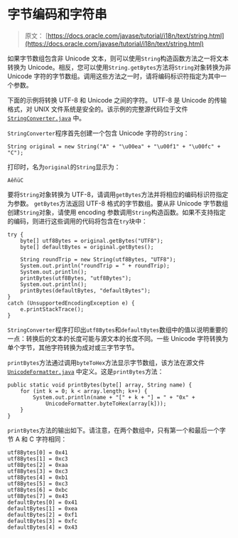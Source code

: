 # 字节编码和字符串

> 原文： [https://docs.oracle.com/javase/tutorial/i18n/text/string.html](https://docs.oracle.com/javase/tutorial/i18n/text/string.html)

如果字节数组包含非 Unicode 文本，则可以使用`String`构造函数方法之一将文本转换为 Unicode。相反，您可以使用`String.getBytes`方法将`String`对象转换为非 Unicode 字符的字节数组。调用这些方法之一时，请将编码标识符指定为其中一个参数。

下面的示例将转换 UTF-8 和 Unicode 之间的字符。 UTF-8 是 Unicode 的传输格式，对 UNIX 文件系统是安全的。该示例的完整源代码位于文件 [`StringConverter.java`](examples/StringConverter.java) 中。

`StringConverter`程序首先创建一个包含 Unicode 字符的`String`：

```
String original = new String("A" + "\u00ea" + "\u00f1" + "\u00fc" + "C");

```

打印时，名为`original`的`String`显示为：

```
AêñüC

```

要将`String`对象转换为 UTF-8，请调用`getBytes`方法并将相应的编码标识符指定为参数。 `getBytes`方法返回 UTF-8 格式的字节数组。要从非 Unicode 字节数组创建`String`对象，请使用 encoding 参数调用`String`构造函数。如果不支持指定的编码，则进行这些调用的代码将包含在`try`块中：

```
try {
    byte[] utf8Bytes = original.getBytes("UTF8");
    byte[] defaultBytes = original.getBytes();

    String roundTrip = new String(utf8Bytes, "UTF8");
    System.out.println("roundTrip = " + roundTrip);
    System.out.println();
    printBytes(utf8Bytes, "utf8Bytes");
    System.out.println();
    printBytes(defaultBytes, "defaultBytes");
} 
catch (UnsupportedEncodingException e) {
    e.printStackTrace();
}

```

`StringConverter`程序打印出`utf8Bytes`和`defaultBytes`数组中的值以说明重要的一点：转换后的文本的长度可能与源文本的长度不同。一些 Unicode 字符转换为单个字节，其他字符转换为成对或三字节字节。

`printBytes`方法通过调用`byteToHex`方法显示字节数组，该方法在源文件 [`UnicodeFormatter.java`](examples/UnicodeFormatter.java) 中定义。这是`printBytes`方法：

```
public static void printBytes(byte[] array, String name) {
    for (int k = 0; k < array.length; k++) {
        System.out.println(name + "[" + k + "] = " + "0x" +
            UnicodeFormatter.byteToHex(array[k]));
    }
}

```

`printBytes`方法的输出如下。请注意，在两个数组中，只有第一个和最后一个字节 A 和 C 字符相同：

```
utf8Bytes[0] = 0x41
utf8Bytes[1] = 0xc3
utf8Bytes[2] = 0xaa
utf8Bytes[3] = 0xc3
utf8Bytes[4] = 0xb1
utf8Bytes[5] = 0xc3
utf8Bytes[6] = 0xbc
utf8Bytes[7] = 0x43
defaultBytes[0] = 0x41
defaultBytes[1] = 0xea
defaultBytes[2] = 0xf1
defaultBytes[3] = 0xfc
defaultBytes[4] = 0x43

```